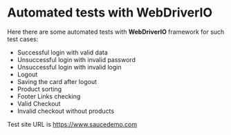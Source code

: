 Automated tests with WebDriverIO
==========================
Here there are some automated tests with __WebDriverIO__ framework for such test cases:
* Successful login with valid data
* Unsuccessful login with invalid password
* Unsuccessful login with invalid login
* Logout
* Saving the card after logout
* Product sorting
* Footer Links checking
* Valid Checkout
* Invalid checkout without products
  
Test site URL is https://www.saucedemo.com
